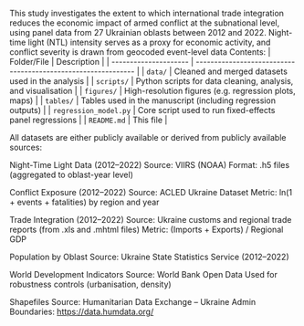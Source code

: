 This study investigates the extent to which international trade integration reduces the economic impact of armed conflict at the subnational level, using panel data from 27 Ukrainian oblasts between 2012 and 2022. Night-time light (NTL) intensity serves as a proxy for economic activity, and conflict severity is drawn from geocoded event-level data
 Contents:
| Folder/File           | Description                                                   |
| --------------------- | ------------------------------------------------------------- |
| `data/`               | Cleaned and merged datasets used in the analysis              |
| `scripts/`            | Python scripts for data cleaning, analysis, and visualisation |
| `figures/`            | High-resolution figures (e.g. regression plots, maps)         |
| `tables/`             | Tables used in the manuscript (including regression outputs)  |
| `regression_model.py` | Core script used to run fixed-effects panel regressions       |
| `README.md`           | This file                                                     |


All datasets are either publicly available or derived from publicly available sources:

Night-Time Light Data (2012–2022)
Source: VIIRS (NOAA)
Format: .h5 files (aggregated to oblast-year level)

Conflict Exposure (2012–2022)
Source: ACLED Ukraine Dataset
Metric: ln(1 + events + fatalities) by region and year

Trade Integration (2012–2022)
Source: Ukraine customs and regional trade reports (from .xls and .mhtml files)
Metric: (Imports + Exports) / Regional GDP

Population by Oblast
Source: Ukraine State Statistics Service (2012–2022)

World Development Indicators
Source: World Bank Open Data
Used for robustness controls (urbanisation, density)

Shapefiles
Source: Humanitarian Data Exchange – Ukraine Admin Boundaries: https://data.humdata.org/
